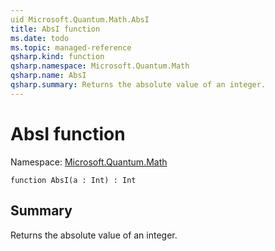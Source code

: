 ```yaml
---
uid Microsoft.Quantum.Math.AbsI
title: AbsI function
ms.date: todo
ms.topic: managed-reference
qsharp.kind: function
qsharp.namespace: Microsoft.Quantum.Math
qsharp.name: AbsI
qsharp.summary: Returns the absolute value of an integer.
---
```


# AbsI function

Namespace: [Microsoft.Quantum.Math](xref:Microsoft.Quantum.Math)

```qsharp
function AbsI(a : Int) : Int
```

## Summary
Returns the absolute value of an integer.
